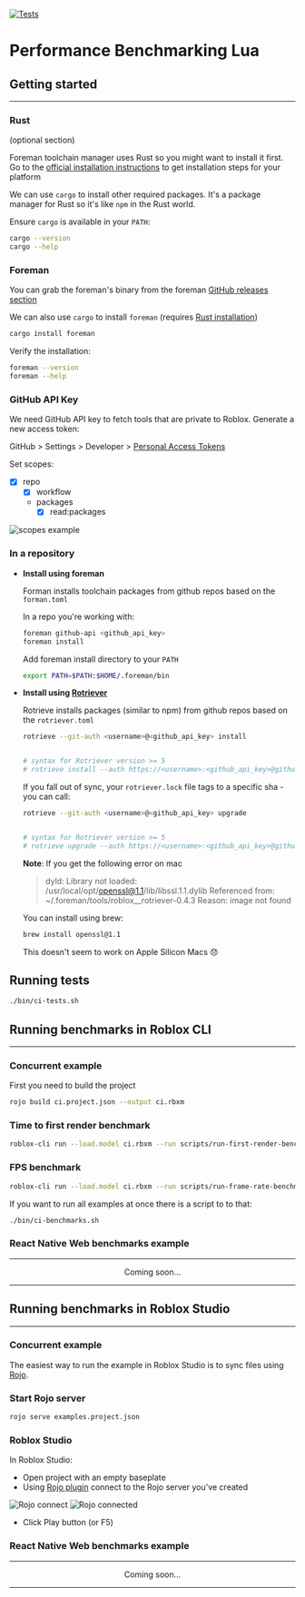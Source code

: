 [![Tests](https://github.com/Roblox/performance-benchmarking-lua/actions/workflows/test.yml/badge.svg?branch=main)](https://github.com/Roblox/performance-benchmarking-lua/actions?query=workflow%3ATests+branch%3Amain)

# Performance Benchmarking Lua

## Getting started
---

### Rust

(optional section)

Foreman toolchain manager uses Rust so you might want to install it first. Go to the [official installation instructions](https://www.rust-lang.org/tools/install) to get installation steps for your platform

We can use `cargo` to install other required packages. It's a package manager for Rust so it's like `npm` in the Rust world. 

Ensure `cargo` is available in your `PATH`:

```bash
cargo --version
cargo --help
```

### Foreman

You can grab the foreman's binary from the foreman [GitHub releases section](https://github.com/Roblox/foreman/releases)

We can also use `cargo` to install `foreman` (requires [Rust installation](#rust))

```bash
cargo install foreman
```

Verify the installation:

```bash
foreman --version
foreman --help
```

### GitHub API Key

We need GitHub API key to fetch tools that are private to Roblox. Generate a new access token:

GitHub > Settings > Developer > [Personal Access Tokens](https://github.com/settings/tokens)

Set scopes:

* [x] repo
   * [x] workflow
   * packages
     * [x] read:packages

![scopes example](./.github/assets/scopes.png)

### In a repository

- **Install using foreman**

    Forman installs toolchain packages from github repos based on the `forman.toml`

    In a repo you're working with:

    ```bash
    foreman github-api <github_api_key>
    foreman install
    ```

    Add foreman install directory to your `PATH`

    ```bash
    export PATH=$PATH:$HOME/.foreman/bin
    ```

- **Install using [Rotriever](https://github.com/Roblox/rotriever)**

    Rotrieve installs packages (similar to npm) from github repos based on the `rotriever.toml`

    ```bash
    rotrieve --git-auth <username>@<github_api_key> install
    

    # syntax for Rotriever version >= 5
    # rotrieve install --auth https://<username>:<github_api_key>@github.com
    ```

    If you fall out of sync, your `rotriever.lock` file tags to a specific sha - you can call:

    ```bash
    rotrieve --git-auth <username>@<github_api_key> upgrade
    

    # syntax for Rotriever version >= 5
    # rotrieve upgrade --auth https://<username>:<github_api_key>@github.com
    ```

    **Note**: If you get the following error on mac

    > dyld: Library not loaded: /usr/local/opt/openssl@1.1/lib/libssl.1.1.dylib Referenced from: ~/.foreman/tools/roblox__rotriever-0.4.3 Reason: image not found

    You can install using brew:

    ```bash
    brew install openssl@1.1
    ```

    This doesn't seem to work on Apple Silicon Macs 😞 

## Running tests

```bash
./bin/ci-tests.sh
```

## Running benchmarks in Roblox CLI
---

### **Concurrent example**

First you need to build the project

```bash
rojo build ci.project.json --output ci.rbxm
```

### Time to first render benchmark

```bash
roblox-cli run --load.model ci.rbxm --run scripts/run-first-render-benchmark.lua --headlessRenderer 1
```
### FPS benchmark

```bash
roblox-cli run --load.model ci.rbxm --run scripts/run-frame-rate-benchmark.lua --headlessRenderer 1
```

If you want to run all examples at once there is a script to to that:

```bash
./bin/ci-benchmarks.sh
```

### **React Native Web benchmarks example**

---

<div align="center">Coming soon...</div>

---


## Running benchmarks in Roblox Studio
---

### **Concurrent example**

The easiest way to run the example in Roblox Studio is to sync files using [Rojo](https://rojo.space/).

### Start Rojo server

```bash
rojo serve examples.project.json
```

### Roblox Studio

In Roblox Studio:
- Open project with an empty baseplate
- Using [Rojo plugin](https://rojo.space/docs/installation/#installing-the-plugin) connect to the Rojo server you've created

![Rojo connect](./.github/assets/rojo-connect.png)
![Rojo connected](./.github/assets/rojo-connected.png)

- Click Play button (or F5)

### **React Native Web benchmarks example**

---

<div align="center">Coming soon...</div>

---

    
